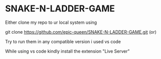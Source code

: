 # SNAKE-N-LADDER-GAME

Either clone my repo to ur local system using 

git clone https://github.com/epic-queen/SNAKE-N-LADDER-GAME.git
                  (or)

Try to run them in any compatible version i used vs code

While using vs code kindly install the extension "Live Server"
